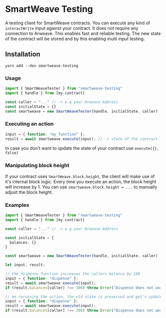 # SmartWeave Testing

A testing client for SmartWeave contracts. You can execute any kind of `interactWrite` input against your contract. It does not require any connection to Arweave.
This enables fast and reliable testing. The new state
of the contract will be stored and by this enabling multi input testing.
## Installation
```
yarn add --dev smartweave-testing
```

### Usage
```ts
import { SmartWeaveTester } from "smartweave-testing"
import { handle } from [my-contract]

const caller = "..." // -> e.g your Arweave Address
const initialState = {}
const smartweave = new SmartWeaveTester(handle, initialState, caller)
```
### Executing an action
```ts
input = { function: "my_function" };
result = await smartweave.execute(input); // -> state of the contract
```
In case you don't want to update the state of your contract use `execute({}, false)`

### Manipulating block height
If your contract uses `SmartWeave.block.height`, the client will make use of it's internal block logic.
Every time you execute an action, the block height will increase by 1. You can use
`smartweave.block.height = ...` to manually adjust the block height.

### Examples
```ts
import { SmartWeaveTester } from "smartweave-testing"
import { handle } from [my-contract]

const caller = "..." // -> e.g your Arweave Address

const initialState = {
  balances: {}
}

const smartweave = new SmartWeaveTester(handle, initialState, caller)

let input, result;

// the dispense function increases the callers balance by 100
input = { function: "dispense" };
result = await smartweave.execute(input);
if (result.balances[caller] !== 100) throw Error("Dispense does not work")

// be rerunning the action, the old state is preserved and get's updated
input = { function: "dispense" };
result = await smartweave.execute(input);
if (result.balances[caller] !== 200) throw Error("Dispense does not work")
```